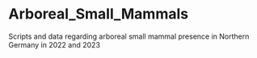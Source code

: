 # Arboreal_Small_Mammals
Scripts and data regarding arboreal small mammal presence in Northern Germany in 2022 and 2023
